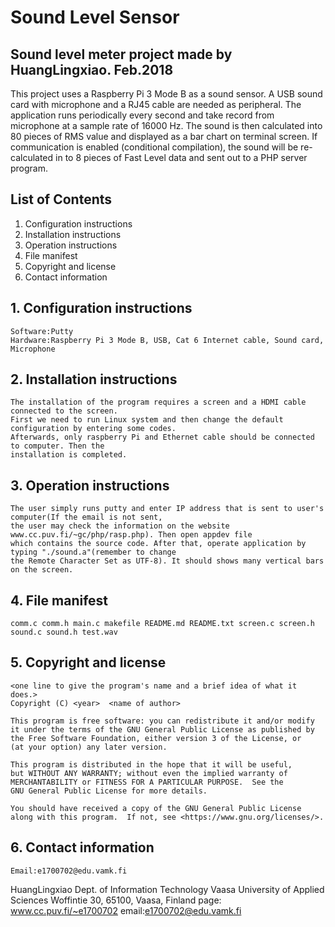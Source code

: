# Sound Level Sensor
## Sound level meter project made by HuangLingxiao. Feb.2018

This project uses a Raspberry Pi 3 Mode B as a sound sensor. A USB sound card
with microphone and a RJ45 cable are needed as peripheral. The application runs
periodically every second and take record from microphone at a sample rate of
16000 Hz. The sound is then calculated into 80 pieces of RMS value and displayed
as a bar chart on terminal screen. If communication is enabled (conditional
compilation), the sound will be re-calculated in to 8 pieces of Fast Level data
and sent out to a PHP server program.

## List of Contents
1. Configuration instructions
2. Installation instructions
3. Operation instructions
4. File manifest
5. Copyright and license
6. Contact information

## 1. Configuration instructions
	Software:Putty
	Hardware:Raspberry Pi 3 Mode B, USB, Cat 6 Internet cable, Sound card, Microphone 
## 2. Installation instructions
	The installation of the program requires a screen and a HDMI cable connected to the screen. 
	First we need to run Linux system and then change the default configuration by entering some codes.
	Afterwards, only raspberry Pi and Ethernet cable should be connected to computer. Then the 
	installation is completed.
## 3. Operation instructions
	The user simply runs putty and enter IP address that is sent to user's computer(If the email is not sent,
	the user may check the information on the website www.cc.puv.fi/~gc/php/rasp.php). Then open appdev file
	which contains the source code. After that, operate application by typing "./sound.a"(remember to change 
	the Remote Character Set as UTF-8). It should shows many vertical bars on the screen. 
## 4. File manifest
	comm.c comm.h main.c makefile README.md README.txt screen.c screen.h sound.c sound.h test.wav
## 5. Copyright and license
	<one line to give the program's name and a brief idea of what it does.>
	Copyright (C) <year>  <name of author>
	        
	This program is free software: you can redistribute it and/or modify
	it under the terms of the GNU General Public License as published by
	the Free Software Foundation, either version 3 of the License, or
	(at your option) any later version.
	                        
	This program is distributed in the hope that it will be useful,
	but WITHOUT ANY WARRANTY; without even the implied warranty of
	MERCHANTABILITY or FITNESS FOR A PARTICULAR PURPOSE.  See the
	GNU General Public License for more details.
	                                        
	You should have received a copy of the GNU General Public License
	along with this program.  If not, see <https://www.gnu.org/licenses/>.
## 6. Contact information
	Email:e1700702@edu.vamk.fi


HuangLingxiao
Dept. of Information Technology
Vaasa University of Applied Sciences
Woffintie 30, 65100, Vaasa, Finland
page: www.cc.puv.fi/~e1700702
email:e1700702@edu.vamk.fi
